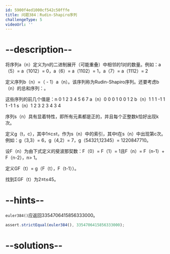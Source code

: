 ```yaml
---
id: 5900f4ed1000cf542c50fffe
title: 问题384：Rudin-Shapiro序列
challengeType: 5
videoUrl: ''
---
```


# --description--

将序列a（n）定义为n的二进制展开（可能重叠）中相邻的1对的数量。例如：a（5）= a（1012）= 0，a（6）= a（1102）= 1，a（7）= a（1112）= 2

定义序列b（n）=（ - 1）a（n）。该序列称为Rudin-Shapiro序列。还要考虑b（n）的总和序列：。

这些序列的前几个值是：n 0 1 2 3 4 5 6 7 a（n）0 0 0 1 0 0 1 2 b（n）1 1 1 -1 1 1 -1 1 s（n）1 2 3 2 3 4 3 4

序列s（n）具有显着特性，即所有元素都是正的，并且每个正整数k恰好出现k次。

定义g（t，c），其中1≤c≤t，作为s（n）中的索引，其中t在s（n）中出现第c次。例如：g（3,3）= 6，g（4,2）= 7，g（54321,12345）= 1220847710。

设F（n）为由下式定义的斐波那契数：F（0）= F（1）= 1且F（n）= F（n-1）+ F（n-2），n> 1。

定义GF（t）= g（F（t），F（t-1））。

找到ΣGF（t）为2≤t≤45。

# --hints--

`euler384()`应返回3354706415856333000。

```js
assert.strictEqual(euler384(), 3354706415856333000);
```

# --solutions--

